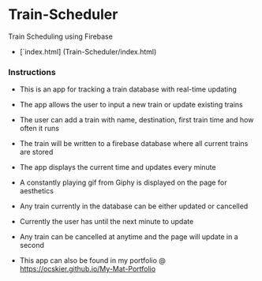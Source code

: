 # Train-Scheduler
Train Scheduling using Firebase

* [`index.html] (Train-Scheduler/index.html)

### Instructions

* This is an app for tracking a train database with real-time updating 

* The app allows the user to input a new train or update existing trains

* The user can add a train with name, destination, first train time and how often it runs
   
* The train will be written to a firebase database where all current trains are stored

* The app displays the current time and updates every minute

* A constantly playing gif from Giphy is displayed on the page for aesthetics

* Any train currently in the database can be either updated or cancelled 

* Currently the user has until the next minute to update

* Any train can be cancelled at anytime and the page will update in a second

* This app can also be found in my portfolio @ https://ocskier.github.io/My-Mat-Portfolio
